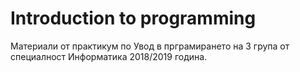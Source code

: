 # Introduction to programming
Материали от практикум по Увод в прграмирането на 3 група от специалност Информатика 2018/2019 година.
